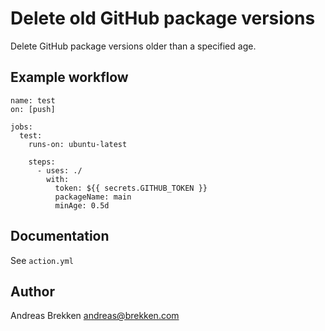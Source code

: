 # Delete old GitHub package versions

Delete GitHub package versions older than a specified age.

## Example workflow

```
name: test
on: [push]

jobs:
  test:
    runs-on: ubuntu-latest

    steps:
      - uses: ./
        with:
          token: ${{ secrets.GITHUB_TOKEN }}
          packageName: main
          minAge: 0.5d
```

## Documentation

See `action.yml`

## Author

Andreas Brekken <andreas@brekken.com>
